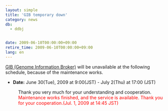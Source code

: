 ```yaml
---
layout: simple
title: 'GIB temporary down'
category: news
db:
  - ddbj


date: 2009-06-10T00:00:00+09:00
retire_time: 2009-06-10T00:00:00+09:00
lang: en
---
```


<html><a href="/services/past-services-e.html#gib" target="_blank">GIB (Genome Information Broker)</a> will be unavailable at the following schedule, because of the maintenance works.

<ul>
    <li><b>Date:</b> June 30(Tue), 2009 at 9:00(JST) - July 2(Thu) at 17:00 (JST)</li>
</ul>
<dd>Thank you very much for your understanding and cooperation.<br>
<dd>
    <font color="#ff0000"> Maintenance works finished, and the service is available. Thank you for your cooperation.(Jul. 1, 2009 at 14:45 JST) </font>
</dd>
</dd>
</html>
